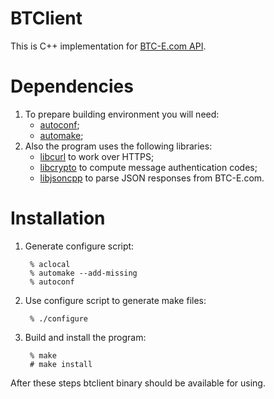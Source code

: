 BTClient
========

This is C++ implementation for
[BTC-E.com API](https://btc-e.com/api/documentation).

Dependencies
============

1. To prepare building environment you will need:
    - [autoconf](http://www.gnu.org/software/autoconf/);
    - [automake](http://www.gnu.org/software/automake/);
2. Also the program uses the following libraries:
    - [libcurl](http://curl.haxx.se/libcurl/) to work over HTTPS;
    - [libcrypto](http://www.openssl.org/docs/crypto/crypto.html) to compute
      message authentication codes;
    - [libjsoncpp](http://jsoncpp.sourceforge.net) to parse JSON responses from
      BTC-E.com.

Installation
============

1. Generate configure script:

        % aclocal
        % automake --add-missing
        % autoconf

2. Use configure script to generate make files:

        % ./configure

3. Build and install the program:

        % make
        # make install

After these steps btclient binary should be available for using.
